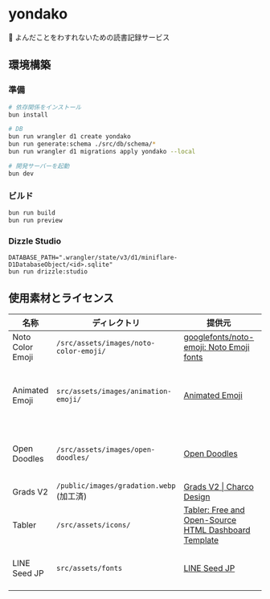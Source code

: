 # yondako

🐙 よんだことをわすれないための読書記録サービス

## 環境構築

### 準備

```sh
# 依存関係をインストール
bun install

# DB
bun run wrangler d1 create yondako
bun run generate:schema ./src/db/schema/*
bun run wrangler d1 migrations apply yondako --local

# 開発サーバーを起動
bun dev
```

### ビルド

```sh
bun run build
bun run preview
```

### Dizzle Studio

```
DATABASE_PATH=".wrangler/state/v3/d1/miniflare-D1DatabaseObject/<id>.sqlite"
bun run drizzle:studio
```

## 使用素材とライセンス

| 名称 | ディレクトリ | 提供元 | ライセンス |
|-|-|-|-|
| Noto Color Emoji | `/src/assets/images/noto-color-emoji/` | [googlefonts/noto-emoji: Noto Emoji fonts](https://github.com/googlefonts/noto-emoji?tab=readme-ov-file) | [Apache license, version 2.0](./src/assets/images/noto-color-emoji/LICENSE.txt) |
| Animated Emoji | `src/assets/images/animation-emoji/` | [Animated Emoji](https://googlefonts.github.io/noto-emoji-animation/) | [Legal Code - Attribution 4.0 International - Creative Commons](https://creativecommons.org/licenses/by/4.0/legalcode) |
| Open Doodles | `/src/assets/images/open-doodles/` | [Open Doodles](https://www.opendoodles.com/) | [Deed - CC0 1.0 Universal - Creative Commons](https://creativecommons.org/publicdomain/zero/1.0/) |
| Grads V2 | `/public/images/gradation.webp` (加工済) | [Grads V2 \| Charco Design](https://www.charco.design/grads-v2) | [独自](https://charcodesign.gumroad.com/l/gradsv2) |
| Tabler | `/src/assets/icons/` | [Tabler: Free and Open-Source HTML Dashboard Template](https://tabler.io/icons) | [MIT License](./src/assets/icons/LICENSE.txt) |
| LINE Seed JP | `src/assets/fonts` | [LINE Seed JP](https://seed.line.me/index_jp.html) | [SIL Open Font License, Version 1.1](./src/assets/fonts/LICENSE.txt) |
